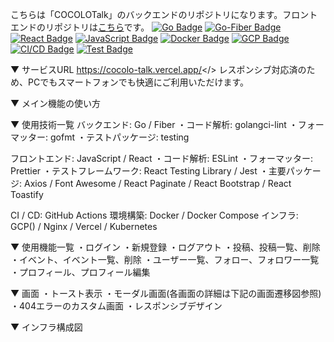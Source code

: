 こちらは「COCOLOTalk」のバックエンドのリポジトリになります。フロントエンドのリポジトリは<a href="https://github.com/KeitaShimura/SadAppClient">こちら</a>です。
[![Go Badge](https://img.shields.io/badge/-Go-00ADD8.svg?logo=go&style=flat-square&logoColor=white)](https://golang.org/)
[![Go-Fiber Badge](https://img.shields.io/badge/-Go_Fiber-88C0D0.svg?logo=gofiber&style=flat-square&logoColor=white)](https://gofiber.io/)
[![React Badge](https://img.shields.io/badge/-React-61DAFB.svg?logo=react&style=flat-square&logoColor=white)](https://reactjs.org/)
[![JavaScript Badge](https://img.shields.io/badge/-JavaScript-F7DF1E.svg?logo=javascript&style=flat-square&logoColor=black)](https://developer.mozilla.org/en-US/docs/Web/JavaScript)
[![Docker Badge](https://img.shields.io/badge/-Docker-2496ED.svg?logo=docker&style=flat-square&logoColor=white)](https://www.docker.com/)
[![GCP Badge](https://img.shields.io/badge/-Google_Cloud-4285F4.svg?logo=google-cloud&style=flat-square&logoColor=white)](https://cloud.google.com/)
[![CI/CD Badge](https://img.shields.io/badge/-CI%2FCD-2088FF.svg?style=flat-square)](https://www.atlassian.com/continuous-delivery/principles/continuous-integration-vs-delivery-vs-deployment)
[![Test Badge](https://img.shields.io/badge/-Test-00BFFF.svg?logo=testinglibrary&style=flat-square&logoColor=white)](https://example.com/)

▼ サービスURL
<a>https://cocolo-talk.vercel.app/</>
レスポンシブ対応済のため、PCでもスマートフォンでも快適にご利用いただけます。

▼ メイン機能の使い方

▼ 使用技術一覧
バックエンド: Go / Fiber
・コード解析: golangci-lint
・フォーマッター: gofmt
・テストパッケージ: testing

フロントエンド: JavaScript / React
・コード解析: ESLint
・フォーマッター: Prettier
・テストフレームワーク: React Testing Library / Jest
・主要パッケージ: Axios / Font Awesome / React Paginate / React Bootstrap / React Toastify

CI / CD: GitHub Actions
環境構築: Docker / Docker Compose
インフラ: GCP() / Nginx / Vercel / Kubernetes

▼ 使用機能一覧
・ログイン
・新規登録
・ログアウト
・投稿、投稿一覧、削除
・イベント、イベント一覧、削除
・ユーザー一覧、フォロー、フォロワー一覧
・プロフィール、プロフィール編集

▼ 画面
・トースト表示
・モーダル画面(各画面の詳細は下記の画面遷移図参照)
・404エラーのカスタム画面
・レスポンシブデザイン

▼ インフラ構成図
